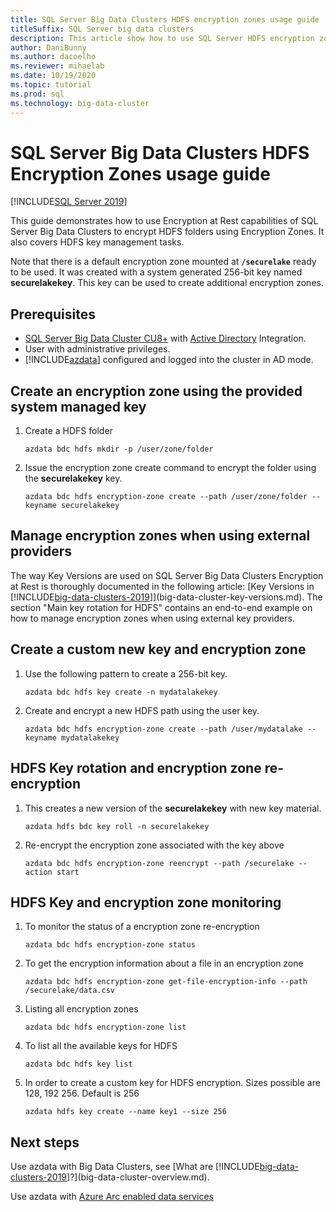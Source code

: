 ```yaml
---
title: SQL Server Big Data Clusters HDFS encryption zones usage guide
titleSuffix: SQL Server big data clusters
description: This article show how to use SQL Server HDFS encryption zones feature of BDC
author: DaniBunny
ms.author: dacoelho
ms.reviewer: mihaelab
ms.date: 10/19/2020
ms.topic: tutorial
ms.prod: sql
ms.technology: big-data-cluster
---
```


# SQL Server Big Data Clusters HDFS Encryption Zones usage guide

[!INCLUDE[SQL Server 2019](../includes/applies-to-version/sqlserver2019.md)]

This guide demonstrates how to use Encryption at Rest capabilities of SQL Server Big Data Clusters to encrypt HDFS folders using Encryption Zones. It also covers HDFS key management tasks.

Note that there is a default encryption zone mounted at __```/securelake```__ ready to be used. It was created with a system generated 256-bit key named __securelakekey__. This key can be used to create additional encryption zones.

## <a id="prereqs"></a> Prerequisites

- [SQL Server Big Data Cluster CU8+](release-notes-big-data-cluster.md) with [Active Directory](active-directory-prerequisites.md) Integration.
- User with administrative privileges.
- [!INCLUDE[azdata](../includes/azure-data-cli-azdata.md)] configured and logged into the cluster in AD mode.

## Create an encryption zone using the provided system managed key

1. Create a HDFS folder

   ```console
   azdata bdc hdfs mkdir -p /user/zone/folder
   ```

1. Issue the encryption zone create command to encrypt the folder using the __securelakekey__ key.

   ```console
   azdata bdc hdfs encryption-zone create --path /user/zone/folder --keyname securelakekey
   ```

## Manage encryption zones when using external providers

The way Key Versions are used on SQL Server Big Data Clusters Encryption at Rest is thoroughly documented in the following article: [Key Versions in [!INCLUDE[big-data-clusters-2019](../includes/ssbigdataclusters-ss-nover.md)]](big-data-cluster-key-versions.md). The section "Main key rotation for HDFS" contains an end-to-end example on how to manage encryption zones when using external key providers.

## Create a custom new key and encryption zone

1. Use the following pattern to create a 256-bit key.

   ```console
   azdata bdc hdfs key create -n mydatalakekey
   ```

1. Create and encrypt a new HDFS path using the user key.

   ```console
   azdata bdc hdfs encryption-zone create --path /user/mydatalake --keyname mydatalakekey
   ```

## HDFS Key rotation and encryption zone re-encryption

1. This creates a new version of the __securelakekey__ with new key material.

   ```console
   azdata hdfs bdc key roll -n securelakekey
   ```

1. Re-encrypt the encryption zone associated with the key above

   ```console
   azdata bdc hdfs encryption-zone reencrypt --path /securelake --action start
   ```

## HDFS Key and encryption zone monitoring

1. To monitor the status of a encryption zone re-encryption 

   ```console
   azdata bdc hdfs encryption-zone status
   ```

1. To get the encryption information about a file in an encryption zone

   ```console
   azdata bdc hdfs encryption-zone get-file-encryption-info --path /securelake/data.csv
   ```

1. Listing all encryption zones

   ```console
   azdata bdc hdfs encryption-zone list
   ```

1. To list all the available keys for HDFS

   ```console
   azdata bdc hdfs key list
   ```

1. In order to create a custom key for HDFS encryption. Sizes possible are 128, 192 256. Default is 256

   ```console
   azdata hdfs key create --name key1 --size 256
   ```

## Next steps

Use azdata with Big Data Clusters, see [What are [!INCLUDE[big-data-clusters-2019](../includes/ssbigdataclusters-ver15.md)]?](big-data-cluster-overview.md).

Use azdata with [Azure Arc enabled data services](/azure/azure-arc/data/)
